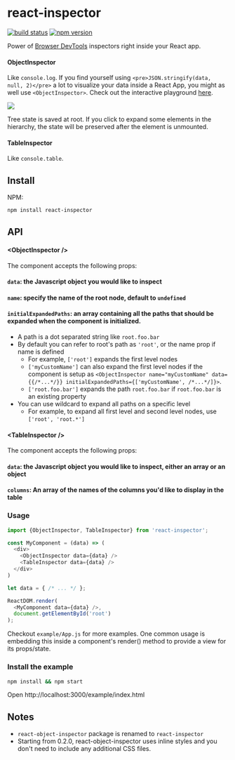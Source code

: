 react-inspector
=====================

[![build status](https://img.shields.io/travis/xyc/react-object-inspector/master.svg?style=flat-square)](https://travis-ci.org/xyc/react-object-inspector)
[![npm version](https://img.shields.io/npm/v/react-object-inspector.svg?style=flat-square)](https://www.npmjs.com/package/react-object-inspector)

Power of [Browser DevTools](https://developers.google.com/web/tools/chrome-devtools/) inspectors right inside your React app.

#### ObjectInspector
Like `console.log`. If you find yourself using `<pre>JSON.stringify(data, null, 2)</pre>` a lot to visualize your data inside a React App, you might as well use `<ObjectInspector>`. Check out the interactive playground [here](http://xyc.github.io/react-object-inspector/).

![](http://xyc.github.io/react-object-inspector/screenshot.png)

Tree state is saved at root. If you click to expand some elements in the hierarchy, the state will be preserved after the element is unmounted.

#### TableInspector
Like `console.table`.

## Install

NPM:
```sh
npm install react-inspector
```

## API
#### &lt;ObjectInspector />
The component accepts the following props:
#### `data`: the Javascript object you would like to inspect

#### `name`: specify the name of the root node, default to `undefined`

#### `initialExpandedPaths`: an array containing all the paths that should be expanded when the component is initialized.
- A path is a dot separated string like `root.foo.bar`
- By default you can refer to root's path as `'root'`, or the name prop if name is defined
  - For example, `['root']` expands the first level nodes
  - `['myCustomName']` can also expand the first level nodes if the component is setup as `<ObjectInspector name="myCustomName" data={{/*...*/}} initialExpandedPaths={['myCustomName', /*...*/]}>`.
  - `['root.foo.bar']` expands the path `root.foo.bar` if `root.foo.bar` is an existing property
- You can use wildcard to expand all paths on a specific level
  - For example, to expand all first level and second level nodes, use `['root', 'root.*']`

#### &lt;TableInspector />
The component accepts the following props:
#### `data`: the Javascript object you would like to inspect, either an array or an object

#### `columns`: An array of the names of the columns you'd like to display in the table

### Usage
```js
import {ObjectInspector, TableInspector} from 'react-inspector';

const MyComponent = (data) => (
  <div>
    <ObjectInspector data={data} />
    <TableInspector data={data} />
  </div>
)

let data = { /* ... */ };

ReactDOM.render(
  <MyComponent data={data} />,    
  document.getElementById('root')
);
```
Checkout `example/App.js` for more examples. One common usage is embedding this inside a component's render() method to provide a view for its props/state.

### Install the example
```sh
npm install && npm start
```
Open http://localhost:3000/example/index.html

## Notes
- `react-object-inspector` package is renamed to `react-inspector`
- Starting from 0.2.0, react-object-inspector uses inline styles and you don't need to include any additional CSS files.
